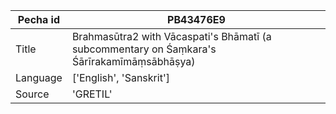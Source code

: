 |Pecha id | PB43476E9
| --- | --- 
|Title | Brahmasūtra2 with Vācaspati's Bhāmatī (a subcommentary on Śaṃkara's Śārīrakamīmāṃsābhāṣya) 
|Language | ['English', 'Sanskrit']
|Source | 'GRETIL'